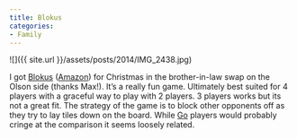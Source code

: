 ```yaml
---
title: Blokus
categories:
- Family
---
```


![]({{ site.url }}/assets/posts/2014/IMG_2438.jpg)
  



I got [Blokus](http://www.mattelgames.com/en-us/blokus/index.html) ([Amazon](http://www.amazon.com/dp/B00FBWBM3G/?tag=thingelstad-20)) for Christmas in the brother-in-law swap on the Olson side (thanks Max!). It’s a really fun game. Ultimately best suited for 4 players with a graceful way to play with 2 players. 3 players works but its not a great fit. The strategy of the game is to block other opponents off as they try to lay tiles down on the board. While [Go](http://en.wikipedia.org/wiki/Go_(game)) players would probably cringe at the comparison it seems loosely related.
